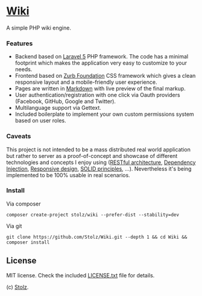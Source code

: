 # [Wiki](https://github.com/Stolz/Wiki)

A simple PHP wiki engine.

### Features

- Backend based on [Laravel 5](http://laravel.com) PHP framework. The code has a minimal footprint which makes the application very easy to customize to your needs.
- Frontend based on [Zurb Foundation](http://foundation.zurb.com) CSS framework which gives a clean responsive layout and a mobile-friendly user experience.
- Pages are written in [Markdown](http://en.wikipedia.org/wiki/Markdown) with live preview of the final markup.
- User authentication/registration with one click via Oauth providers (Facebook, GitHub, Google and Twitter).
- Multilanguage support via Gettext.
- Included boilerplate to implement your own custom permissions system based on user roles.

### Caveats

This project is not intended to be a mass distributed real world application but rather to server as a proof-of-concept and showcase of different technologies and concepts I enjoy using ([RESTful architecture](http://en.wikipedia.org/wiki/Representational_state_transfer), [Dependency Injection](http://en.wikipedia.org/wiki/Dependency_injection), [Responsive design](http://en.wikipedia.org/wiki/Responsive_web_design), [SOLID principles](http://en.wikipedia.org/wiki/SOLID_%28object-oriented_design%29), ...). Nevertheless it's being implemented to be 100% usable in real scenarios.

### Install

Via composer

	composer create-project stolz/wiki --prefer-dist --stability=dev

Via git

	git clone https://github.com/Stolz/Wiki.git --depth 1 && cd Wiki && composer install

## License

MIT license. Check the included [LICENSE.txt](https://github.com/Stolz/Wiki/blob/master/LICENSE.txt) file for details.

(c) [Stolz](https://github.com/Stolz).
